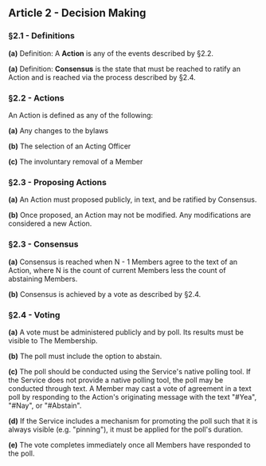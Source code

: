 ## Article 2 - Decision Making

### §2.1 - Definitions

**(a)** Definition: A **Action** is any of the events described by §2.2.

**(a)** Definition: **Consensus** is the state that must be reached to ratify an Action and is reached via the process described by §2.4.

### §2.2 - Actions

An Action is defined as any of the following:

**(a)** Any changes to the bylaws

**(b)** The selection of an Acting Officer

**(c)** The involuntary removal of a Member

### §2.3 - Proposing Actions

**(a)** An Action must proposed publicly, in text, and be ratified by Consensus.

**(b)** Once proposed, an Action may not be modified. Any modifications are considered a new Action.

### §2.3 - Consensus

**(a)** Consensus is reached when N - 1 Members agree to the text of an Action, where N is the count of current Members less the count of abstaining Members.

**(b)** Consensus is achieved by a vote as described by §2.4.

### §2.4 - Voting

**(a)** A vote must be administered publicly and by poll. Its results must be visible to The Membership.

**(b)** The poll must include the option to abstain.

**(c)** The poll should be conducted using the Service's native polling tool. If the Service does not provide a native polling tool, the poll may be conducted through text. A Member may cast a vote of agreement in a text poll by responding to the Action's originating message with the text "#Yea", "#Nay", or "#Abstain".

**(d)** If the Service includes a mechanism for promoting the poll such that it is always visible (e.g. "pinning"), it must be applied for the poll's duration.

**(e)** The vote completes immediately once all Members have responded to the poll.
